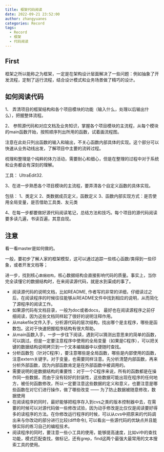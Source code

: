 ```yaml
---
title: 框架代码阅读
date: 2022-09-21 23:52:00
author: zhangyuanes
categories: Record
tags:
  - Record
  - 框架
  - 代码阅读
---
```


## First

框架之所以能称之为框架，一定是在架构设计层面解决了一些问题：例如抽象了开发流程，定制了运行流程，结合设计模式和业务场景做了精巧的设计。


## 如何阅读代码

1、 弄清项目的框架结构和各个项目模块的功能（输入什么，处理以后输出什么），把握整体流程。

2、 参照源代码和对应文档及业务知识，掌握各个项目模块的主流程，从每个模块的main函数开始，按照顺序列出所用的函数，试着画流程图。

注意在此处只列出函数的输入和输出，不关心函数内部具体的实现。这个部分可以快速从业务动线出发，了解项目中主要的流转过程。

梳理和整理是个纯粹的体力活动，需要耐心和细心，但是在整理的过程中对于系统和业务都会有深刻的理解。

工具： UltraEdit32.

3、在进一步熟悉各个项目模块的主流程，要弄清各个自定义函数的具体实现。

包括：
1、类定义
2、类数据成员定义，函数定义
3、函数内部实现方式：是否使用全局变量，是否借助工具类、友元类

4、在每一步都要做好源代码阅读笔记，总结方法和技巧。每个项目的源代码阅读要多读几遍，书读百遍，其意自现。

## 注意

看一看master是如何做的。

一般，要初步了解人家的框架模型，这可以通过追踪一些核心函数/类得到一些印象，或者开发文档等；

进一步，找到核心`数据结构`，核心数据结构会直接影响代码的质量。事实上，当你完全读懂它的数据结构时，在来阅读源代码，就是水到渠成的事了。

- 阅读源代码的说明文档，比如README, 作者写的非常的详细，仔细读过之后，在阅读程序的时候往往能够从README文件中找到相应的说明，从而简化了源程序的阅读工作。
- 如果源代码有文档目录，一般为doc或者docs， 最好也在阅读源程序之前仔细阅读，因为这些文档同样起了很好的说明注释作用。
- 从makefile文件入手，分析源代码的层次结构，找出哪个是主程序，哪些是函数包。这对于快速把握程序结构有很大帮助。
- 从main函数入手，一步一步往下阅读，遇到可以猜测出意思来的简单的函数，可以跳过。但是一定要注意程序中使用的全局变量（如果是C程序），可以把关键的数据结构说明拷贝到一个文本编辑器中以便随时查找。
- 分析函数包（针对C程序），要注意哪些是全局函数，哪些是内部使用的函数，注意extern关键字。对于变量，也需要同样注意。先分析清楚内部函数，再来分析外部函数，因为内部函数肯定是在外部函数中被调用的。
- 需要说明的是数据结构的重要性：对于一个C程序来说，所有的函数都是在操作同一些数据，而由于没有较好的封装性，这些数据可能出现在程序的任何地方，被任何函数修改，所以一定要注意这些数据的定义和意义，也要注意是哪些函数在对它们进行操作，做了哪些改变 —— 为了防止数据被随意修改，数据使用
- 在阅读程序的同时，最好能够把程序存入到cvs之类的版本控制器中去，在需要的时候可以对源代码做一些修改试验，因为动手修改是比仅仅是阅读要好得多的读程序的方法。在你修改运行程序的时候，可以从cvs中把原来的代码调出来与你改动的部分进行比较(diff命令), 可以看出一些源代码的优缺点并且能够实际的练习自己的编程技术。
- 阅读程序的同时，要注意一些小工具的使用，能够提高速度，比如vi中的查找功能，模式匹配查找，做标记，还有grep，find这两个最强大最常用的文本搜索工具的使用。

